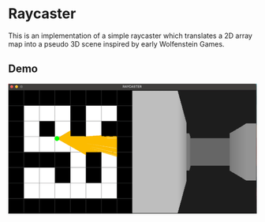 
# Raycaster

This is an implementation of a simple raycaster which translates a 2D array map into a pseudo 3D scene inspired by early Wolfenstein Games.


## Demo

<p align="center">
  <img src="Demo/demo_gif.gif" alt="Demo GIF"/>
</p>
